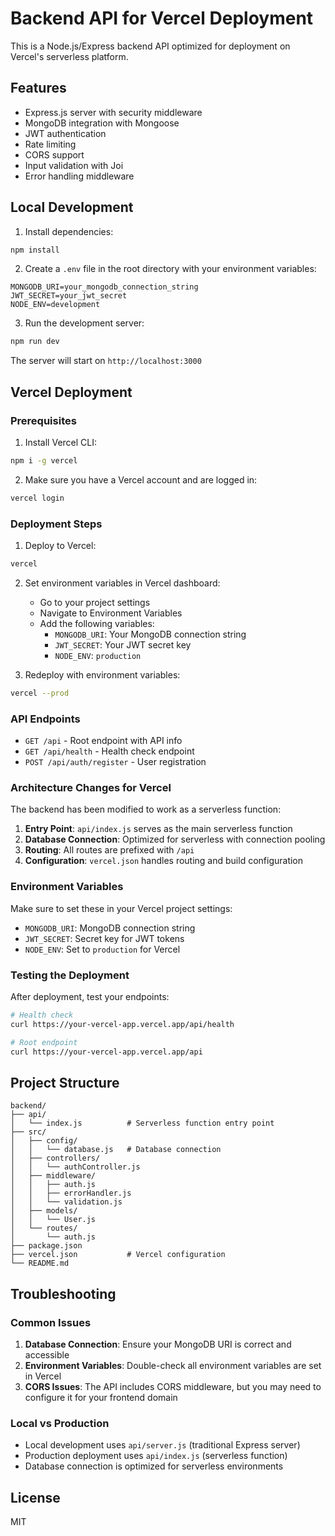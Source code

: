 # Backend API for Vercel Deployment

This is a Node.js/Express backend API optimized for deployment on Vercel's serverless platform.

## Features

- Express.js server with security middleware
- MongoDB integration with Mongoose
- JWT authentication
- Rate limiting
- CORS support
- Input validation with Joi
- Error handling middleware

## Local Development

1. Install dependencies:
```bash
npm install
```

2. Create a `.env` file in the root directory with your environment variables:
```env
MONGODB_URI=your_mongodb_connection_string
JWT_SECRET=your_jwt_secret
NODE_ENV=development
```

3. Run the development server:
```bash
npm run dev
```

The server will start on `http://localhost:3000`

## Vercel Deployment

### Prerequisites

1. Install Vercel CLI:
```bash
npm i -g vercel
```

2. Make sure you have a Vercel account and are logged in:
```bash
vercel login
```

### Deployment Steps

1. Deploy to Vercel:
```bash
vercel
```

2. Set environment variables in Vercel dashboard:
   - Go to your project settings
   - Navigate to Environment Variables
   - Add the following variables:
     - `MONGODB_URI`: Your MongoDB connection string
     - `JWT_SECRET`: Your JWT secret key
     - `NODE_ENV`: `production`

3. Redeploy with environment variables:
```bash
vercel --prod
```

### API Endpoints

- `GET /api` - Root endpoint with API info
- `GET /api/health` - Health check endpoint
- `POST /api/auth/register` - User registration

### Architecture Changes for Vercel

The backend has been modified to work as a serverless function:

1. **Entry Point**: `api/index.js` serves as the main serverless function
2. **Database Connection**: Optimized for serverless with connection pooling
3. **Routing**: All routes are prefixed with `/api`
4. **Configuration**: `vercel.json` handles routing and build configuration

### Environment Variables

Make sure to set these in your Vercel project settings:

- `MONGODB_URI`: MongoDB connection string
- `JWT_SECRET`: Secret key for JWT tokens
- `NODE_ENV`: Set to `production` for Vercel

### Testing the Deployment

After deployment, test your endpoints:

```bash
# Health check
curl https://your-vercel-app.vercel.app/api/health

# Root endpoint
curl https://your-vercel-app.vercel.app/api
```

## Project Structure

```
backend/
├── api/
│   └── index.js          # Serverless function entry point
├── src/
│   ├── config/
│   │   └── database.js   # Database connection
│   ├── controllers/
│   │   └── authController.js
│   ├── middleware/
│   │   ├── auth.js
│   │   ├── errorHandler.js
│   │   └── validation.js
│   ├── models/
│   │   └── User.js
│   └── routes/
│       └── auth.js
├── package.json
├── vercel.json           # Vercel configuration
└── README.md
```

## Troubleshooting

### Common Issues

1. **Database Connection**: Ensure your MongoDB URI is correct and accessible
2. **Environment Variables**: Double-check all environment variables are set in Vercel
3. **CORS Issues**: The API includes CORS middleware, but you may need to configure it for your frontend domain

### Local vs Production

- Local development uses `api/server.js` (traditional Express server)
- Production deployment uses `api/index.js` (serverless function)
- Database connection is optimized for serverless environments

## License

MIT 